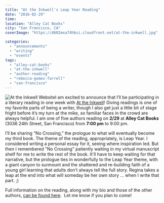 ```yaml
---
title: "At the Inkwell's Leap Year Reading"
date: "2016-02-29"
time:
location: "Alley Cat Books"
city: "San Francisco, CA"
coverImage: "https://d602mxa74hbsi.cloudfront.net/at-the-inkwell.jpg"

categories: 
  - "announcements"
  - "writing"
  - "events"
tags: 
  - "alley-cat-books"
  - "at-the-inkwell"
  - "author-reading"
  - "rebecca-gomez-farrell"
  - "san-francisco"
---
```


![At the Inkwell Website](images/background-twitter1.png)I am excited to announce that I’ll be participating in a literary reading in one week with [At the Inkwell](http://attheinkwell.com/about-and-news/)! Giving readings is one of my favorite parts of being a writer, though I also get just a little bit of stage fright before it’s my turn at the mike, so familiar faces in the crowd are always helpful. I am one of five authors reading on **2/29** at **Alley Cat Books** (3036 24th Street, San Francisco) from **7:00 pm** to 9:00 pm.

I’ll be sharing “No Crossing,” the prologue to what will eventually become my third book. The theme of the reading, appropriately, is Leap Year. I considered writing a personal essay for it, seeing where inspiration led. But then I remembered "No Crossing" patiently waiting in my virtual manuscript shelf for me to write the rest of the book. It'll have to keep waiting for that narrative, but the prologue ties in wonderfully to the Leap Year theme, with a giant canyon to surmount and the shattered and re-building faith of a young girl learning that adults don't always tell the full story. Regina takes a leap at the end into what will someday be her own story ... when I write that part. ;)

Full information on the reading, along with my bio and those of the other authors, [can be found here](http://attheinkwell.com/readings/leap-year-san-francisco/).  Let me know if you plan to come!
